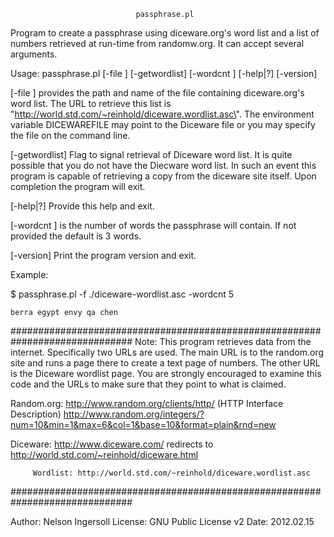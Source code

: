                                 passphrase.pl
 
   Program to create a passphrase using diceware.org's word list and a list of
   numbers retrieved at run-time from randomw.org. It can accept several
   arguments.

Usage: passphrase.pl [-file <word-file>] [-getwordlist] [-wordcnt <wordcount>]
                     [-help|?] [-version]

   [-file <word-file>] provides the path and name of the file containing
       diceware.org's word list.  The URL to retrieve this list is
       \"http://world.std.com/~reinhold/diceware.wordlist.asc\".  The
       environment variable DICEWAREFILE may point to the Diceware file or you
       may specify the file on the command line.

   [-getwordlist] Flag to signal retrieval of Diceware word list.  It is
       quite possible that you do not have the Diecware word list.  In such an
       event this program is capable of retrieving a copy from the diceware
       site itself.  Upon completion the program will exit.

   [-help|?] Provide this help and exit.

   [-wordcnt <wordcount>] is the number of words the passphrase will contain.
      If not provided the default is 3 words.

   [-version] Print the program version and exit.

Example:

   \$ passphrase.pl -f ./diceware-wordlist.asc  -wordcnt 5

    berra egypt envy qa chen

##############################################################################
Note: This program retrieves data from the internet.  Specifically two URLs
    are used.  The main URL is to the random.org site and runs a page there to
    create a text page of numbers.  The other URL is the Diceware wordlist
    page.  You are strongly encouraged to examine this code and the URLs to
    make sure that they point to what is claimed.

   Random.org: http://www.random.org/clients/http/ (HTTP Interface Description)
        http://www.random.org/integers/?num=10&min=1&max=6&col=1&base=10&format=plain&rnd=new

   Diceware: http://www.diceware.com/ redirects to
             http://world.std.com/~reinhold/diceware.html

         Wordlist: http://world.std.com/~reinhold/diceware.wordlist.asc
##############################################################################

Author:  Nelson Ingersoll
License: GNU Public License v2
Date:    2012.02.15
